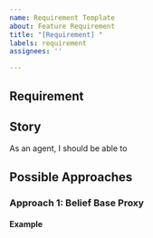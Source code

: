 ```yaml
---
name: Requirement Template
about: Feature Requirement
title: "[Requirement] "
labels: requirement
assignees: ''

---
```


## Requirement


## Story 
As an agent, I should be able to 

## Possible Approaches
### Approach 1: Belief Base Proxy 

#### Example
```

```
